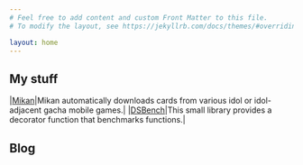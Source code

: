 ```yaml
---
# Feel free to add content and custom Front Matter to this file.
# To modify the layout, see https://jekyllrb.com/docs/themes/#overriding-theme-defaults

layout: home
---
```


## My stuff

|[Mikan](/mikan)|Mikan automatically downloads cards from various idol or idol-adjacent gacha mobile games.|
|[DSBench](/dsbench)|This small library provides a decorator function that benchmarks functions.|

## Blog
